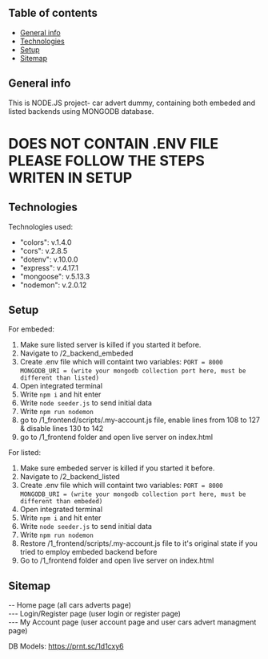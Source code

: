 ## Table of contents

- [General info](#general-info)
- [Technologies](#technologies)
- [Setup](#setup)
- [Sitemap](#sitemap)

## General info

This is NODE.JS project- car advert dummy, containing both embeded and listed backends using MONGODB database. 
# DOES NOT CONTAIN .ENV FILE PLEASE FOLLOW THE STEPS WRITEN IN SETUP

## Technologies

Technologies used:
-  "colors": v.1.4.0
- "cors": v.2.8.5
-  "dotenv": v.10.0.0
-  "express": v.4.17.1
-  "mongoose": v.5.13.3
-  "nodemon": v.2.0.12

## Setup

For embeded:

1. Make sure listed server is killed if you started it before.
2. Navigate to /2_backend_embeded
3. Create .env file which will containt two variables: 
`PORT = 8000`
`MONGODB_URI = (write your mongodb collection port here, must be different than listed)`
4. Open integrated terminal
5. Write `npm i` and hit enter
6. Write `node seeder.js` to send initial data
7. Write `npm run nodemon`
8. go to /1_frontend/scripts/.my-account.js file, enable lines from 108 to 127 & disable lines 130 to 142
10. go to /1_frontend folder and open live server on index.html

For listed:
1. Make sure embeded server is killed if you started it before.
2.  Navigate to /2_backend_listed
3. Create .env file which will containt two variables: 
`PORT = 8000`
`MONGODB_URI = (write your mongodb collection port here, must be different than embeded)`
4. Open integrated terminal
5. Write `npm i` and hit enter
6. Write `node seeder.js` to send initial data
7. Write `npm run nodemon`
8. Restore /1_frontend/scripts/.my-account.js file to it's original state if you tried to employ embeded backend before
9. Go to /1_frontend folder and open live server on index.html

## Sitemap

-- Home page (all cars adverts page)  
--- Login/Register page (user login or register page)  
--- My Account page (user account page and user cars advert managment page)

DB Models: https://prnt.sc/1d1cxy6
